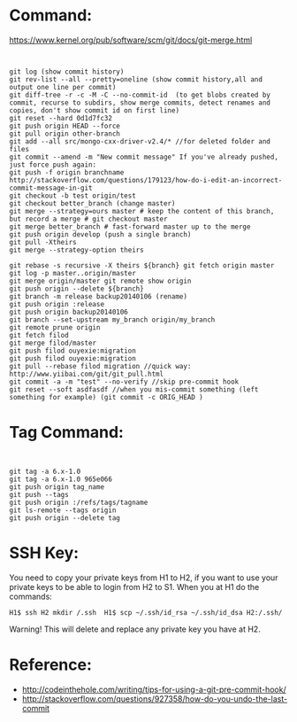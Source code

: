 # Command:

https://www.kernel.org/pub/software/scm/git/docs/git-merge.html

```
```
<div>
<code>
git log (show commit history)  
git rev-list --all --pretty=oneline (show commit history,all and output one line per commit)  
git diff-tree -r -c -M -C --no-commit-id <commit-sha> (to get blobs created by commit, recurse to subdirs, show merge commits, detect renames and copies, don't show commit id on first line)  
git reset --hard 0d1d7fc32  
git push origin HEAD --force  
git pull origin other-branch  
git add --all src/mongo-cxx-driver-v2.4/* //for deleted folder and files  
git commit --amend -m "New commit message" If you've already pushed, just force push again:   
git push -f origin branchname http://stackoverflow.com/questions/179123/how-do-i-edit-an-incorrect-commit-message-in-git  
git checkout -b test origin/test  
git checkout better_branch (change master)  
git merge --strategy=ours master # keep the content of this branch, but record a merge # git checkout master  
git merge better_branch # fast-forward master up to the merge  
git push origin develop (push a single branch)  
git pull -Xtheirs  
git merge --strategy-option theirs￼￼￼￼￼￼￼￼￼￼￼￼￼￼￼￼￼￼￼￼￼￼￼￼￼￼￼￼￼￼￼￼￼￼￼￼￼￼￼  
git rebase -s recursive -X theirs ${branch} git fetch origin master  
git log -p master..origin/master  
git merge origin/master git remote show origin  
git push origin --delete ${branch}  
git branch -m release backup20140106 (rename)  
git push origin :release  
git push origin backup20140106  
git branch --set-upstream my_branch origin/my_branch  
git remote prune origin  
git fetch filod  
git merge filod/master  
git push filod ouyexie:migration
git push filod ouyexie:migration
git pull --rebase filod migration //quick way: http://www.yiibai.com/git/git_pull.html
git commit -a -m "test" --no-verify //skip pre-commit hook
git reset --soft asdfasdf //when you mis-commit something (left something for example) (git commit -c ORIG_HEAD )
</code>
</div>


# Tag Command:

```
```
<div>
<code>
git tag -a 6.x-1.0  
git tag -a 6.x-1.0 965e066  
git push origin tag_name  
git push --tags  
git push origin :/refs/tags/tagname  
git ls-remote --tags origin  
git push origin --delete tag <tagname>
</code>
</div>

# SSH Key:
You need to copy your private keys from H1 to H2, if you want to use your private keys to be able to login from H2 to S1. When you at H1 do the commands:

```
H1$ ssh H2 mkdir /.ssh  H1$ scp ~/.ssh/id_rsa ~/.ssh/id_dsa H2:/.ssh/
```

Warning! This will delete and replace any private key you have at H2.

# Reference:

 - http://codeinthehole.com/writing/tips-for-using-a-git-pre-commit-hook/
 - http://stackoverflow.com/questions/927358/how-do-you-undo-the-last-commit
